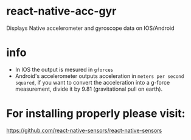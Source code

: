 # react-native-acc-gyr
Displays Native accelerometer and gyroscope data on IOS/Android

# info
* In IOS the output is mesured in `gforces`
* Android's accelerometer outputs acceleration in `meters per second squared`, if you want to convert the acceleration into a g-force measurement, divide it by 9.81 (gravitational pull on earth).

# For installing properly please visit:
https://github.com/react-native-sensors/react-native-sensors
